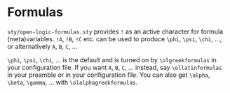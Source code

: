 # Formulas

`sty/open-logic-formulas.sty` provides `!` as an active character for formula (meta)variables. `!A`, `!B`, `!C` etc. can be used to produce `\phi`, `\psi`, `\chi`, ..., or alternatively `A`, `B`, `C`, ...

`\phi`, `\psi`, `\chi`, ... is the default and is turned on by `\olgreekformulas` in your configuration file. If you want `A`, `B`, `C`, ... instead, say `\ollatinformulas` in your preamble or in your configuration file. You can also get `\alpha`, `\beta`, `\gamma`, ... with `\olalphagreekformulas`.
